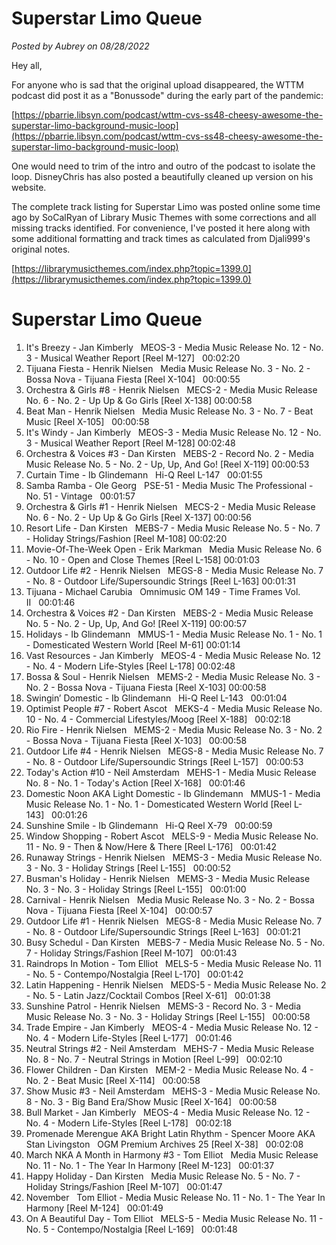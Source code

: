 # Superstar Limo Queue

*Posted by Aubrey on 08/28/2022*

Hey all,

For anyone who is sad that the original upload disappeared, the WTTM podcast did post it as a "Bonussode" during the early part of the pandemic:

[https://pbarrie.libsyn.com/podcast/wttm-cvs-ss48-cheesy-awesome-the-superstar-limo-background-music-loop](https://pbarrie.libsyn.com/podcast/wttm-cvs-ss48-cheesy-awesome-the-superstar-limo-background-music-loop)

One would need to trim of the intro and outro of the podcast to isolate the loop. DisneyChris has also posted a beautifully cleaned up version on his website.

The complete track listing for Superstar Limo was posted online some time ago by SoCalRyan of Library Music Themes with some corrections and all missing tracks identified. For convenience, I've posted it here along with some additional formatting and track times as calculated from Djali999's original notes.

[https://librarymusicthemes.com/index.php?topic=1399.0](https://librarymusicthemes.com/index.php?topic=1399.0)

# Superstar Limo Queue

1. It's Breezy - Jan Kimberly   MEOS-3 - Media Music Release No. 12 - No. 3 - Musical Weather Report [Reel M-127]   00:02:20
2. Tijuana Fiesta - Henrik Nielsen   Media Music Release No. 3 - No. 2 - Bossa Nova - Tijuana Fiesta [Reel X-104]   00:00:55
3. Orchestra & Girls #8 - Henrik Nielsen   MECS-2 - Media Music Release No. 6 - No. 2 - Up Up & Go Girls [Reel X-138] 00:00:58
4. Beat Man - Henrik Nielsen   Media Music Release No. 3 - No. 7 - Beat Music [Reel X-105]   00:00:58
5. It's Windy - Jan Kimberly   MEOS-3 - Media Music Release No. 12 - No. 3 - Musical Weather Report [Reel M-128] 00:02:48
6. Orchestra & Voices #3 - Dan Kirsten   MEBS-2 - Record No. 2 - Media Music Release No. 5 - No. 2 - Up, Up, And Go! [Reel X-119] 00:00:53
7. Curtain Time - Ib Glindemann   Hi-Q Reel L-147   00:01:55
8. Samba Ramba - Ole Georg   PSE-51 - Media Music The Professional - No. 51 - Vintage   00:01:57
9. Orchestra & Girls #1 - Henrik Nielsen   MECS-2 - Media Music Release No. 6 - No. 2 - Up Up & Go Girls [Reel X-137] 00:00:56
10. Resort Life - Dan Kirsten   MEBS-7 - Media Music Release No. 5 - No. 7 - Holiday Strings/Fashion [Reel M-108] 00:02:20
11. Movie-Of-The-Week Open - Erik Markman   Media Music Release No. 6 - No. 10 - Open and Close Themes [Reel L-158] 00:01:03
12. Outdoor Life #2 - Henrik Nielsen   MEGS-8 - Media Music Release No. 7 - No. 8 - Outdoor Life/Supersoundic Strings [Reel L-163] 00:01:31
13. Tijuana - Michael Carubia   Omnimusic OM 149 - Time Frames Vol. II   00:01:46
14. Orchestra & Voices #2 - Dan Kirsten   MEBS-2 - Media Music Release No. 5 - No. 2 - Up, Up, And Go! [Reel X-119] 00:00:57
15. Holidays - Ib Glindemann   MMUS-1 - Media Music Release No. 1 - No. 1 - Domesticated Western World [Reel M-61] 00:01:14
16. Vast Resources - Jan Kimberly   MEOS-4 - Media Music Release No. 12 - No. 4 - Modern Life-Styles [Reel L-178] 00:02:48
17. Bossa & Soul - Henrik Nielsen   MEMS-2 - Media Music Release No. 3 - No. 2 - Bossa Nova - Tijuana Fiesta [Reel X-103] 00:00:58
18. Swingin’ Domestic - Ib Glindemann   Hi-Q Reel L-143   00:01:04
19. Optimist People #7 - Robert Ascot   MEKS-4 - Media Music Release No. 10 - No. 4 - Commercial Lifestyles/Moog [Reel X-188]   00:02:18
20. Rio Fire - Henrik Nielsen   MEMS-2 - Media Music Release No. 3 - No. 2 - Bossa Nova - Tijuana Fiesta [Reel X-103]   00:00:58
21. Outdoor Life #4 - Henrik Nielsen   MEGS-8 - Media Music Release No. 7 - No. 8 - Outdoor Life/Supersoundic Strings [Reel L-157]   00:00:53
22. Today's Action #10 - Neil Amsterdam   MEHS-1 - Media Music Release No. 8 - No. 1 - Today's Action [Reel X-168]   00:01:46
23. Domestic Noon AKA Light Domestic - Ib Glindemann   MMUS-1 - Media Music Release No. 1 - No. 1 - Domesticated Western World [Reel L- 143]   00:01:26
24. Sunshine Smile - Ib Glindemann   Hi-Q Reel X-79   00:00:59
25. Window Shopping - Robert Ascot   MELS-9 - Media Music Release No. 11 - No. 9 - Then & Now/Here & There [Reel L-176]   00:01:42
26. Runaway Strings - Henrik Nielsen   MEMS-3 - Media Music Release No. 3 - No. 3 - Holiday Strings [Reel L-155]   00:00:52
27. Busman's Holiday - Henrik Nielsen   MEMS-3 - Media Music Release No. 3 - No. 3 - Holiday Strings [Reel L-155]   00:01:00
28. Carnival - Henrik Nielsen   Media Music Release No. 3 - No. 2 - Bossa Nova - Tijuana Fiesta [Reel X-104]   00:00:57
29. Outdoor Life #1 - Henrik Nielsen   MEGS-8 - Media Music Release No. 7 - No. 8 - Outdoor Life/Supersoundic Strings [Reel L-163]   00:01:21
30. Busy Schedul - Dan Kirsten   MEBS-7 - Media Music Release No. 5 - No. 7 - Holiday Strings/Fashion [Reel M-107]   00:01:43
31. Raindrops In Motion - Tom Elliot   MELS-5 - Media Music Release No. 11 - No. 5 - Contempo/Nostalgia [Reel L-170]   00:01:42
32. Latin Happening - Henrik Nielsen   MEDS-5 - Media Music Release No. 2 - No. 5 - Latin Jazz/Cocktail Combos [Reel X-61]   00:01:38
33. Sunshine Patrol - Henrik Nielsen   MEMS-3 - Record No. 3 - Media Music Release No. 3 - No. 3 - Holiday Strings [Reel L-155]   00:00:58
34. Trade Empire - Jan Kimberly   MEOS-4 - Media Music Release No. 12 - No. 4 - Modern Life-Styles [Reel L-177]   00:01:46
35. Neutral Strings #2 - Neil Amsterdam   MEHS-7 - Media Music Release No. 8 - No. 7 - Neutral Strings in Motion [Reel L-99]   00:02:10
36. Flower Children - Dan Kirsten   MEM-2 - Media Music Release No. 4 - No. 2 - Beat Music [Reel X-114]   00:00:58
37. Show Music #3 - Neil Amsterdam   MEHS-3 - Media Music Release No. 8 - No. 3 - Big Band Era/Show Music [Reel X-164]   00:00:58
38. Bull Market - Jan Kimberly   MEOS-4 - Media Music Release No. 12 - No. 4 - Modern Life-Styles [Reel L-178]   00:02:18
39. Promenade Merengue AKA Bright Latin Rhythm - Spencer Moore AKA Stan Livingston   OGM Premium Archives 25 [Reel X-38]   00:02:08
40. March NKA A Month in Harmony #3 - Tom Elliot   Media Music Release No. 11 - No. 1 - The Year In Harmony [Reel M-123]   00:01:37
41. Happy Holiday - Dan Kirsten   Media Music Release No. 5 - No. 7 - Holiday Strings/Fashion [Reel M-107]   00:01:47
42. November   Tom Elliot - Media Music Release No. 11 - No. 1 - The Year In Harmony [Reel M-124]   00:01:49
43. On A Beautiful Day - Tom Elliot   MELS-5 - Media Music Release No. 11 - No. 5 - Contempo/Nostalgia [Reel L-169]   00:01:48